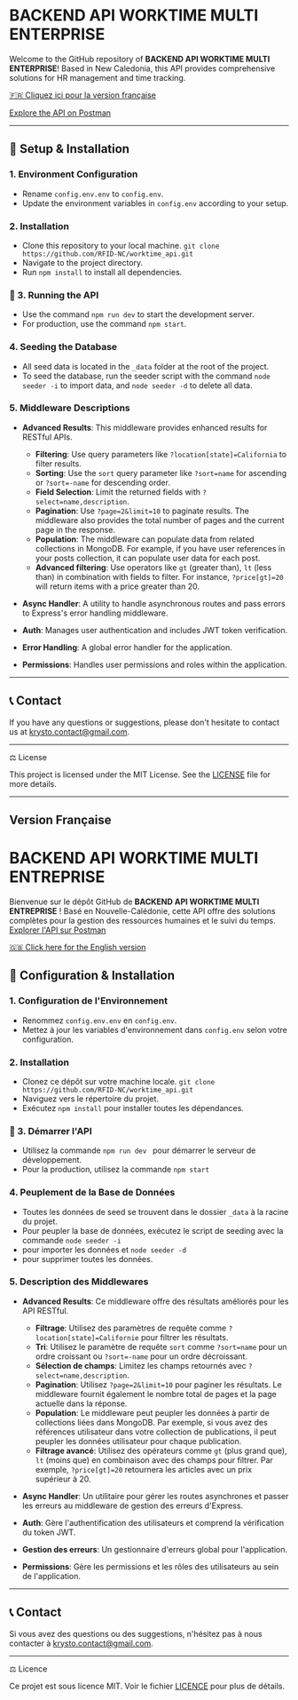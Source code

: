 # BACKEND API WORKTIME MULTI ENTERPRISE

Welcome to the GitHub repository of **BACKEND API WORKTIME MULTI ENTERPRISE**! Based in New Caledonia, this API provides comprehensive solutions for HR management and time tracking.

[🇫🇷 Cliquez ici pour la version française](#version-française)

[Explore the API on Postman](https://www.postman.com/cloudy-water-86970/workspace/workshift)

---

## 📌 Setup & Installation

### 1. Environment Configuration

- Rename `config.env.env` to `config.env`.
- Update the environment variables in `config.env` according to your setup.

### 2. Installation

- Clone this repository to your local machine.
  ``` git clone https://github.com/RFID-NC/worktime_api.git ```
- Navigate to the project directory.
- Run `npm install` to install all dependencies.

### 🚀 3. Running the API

- Use the command `npm run dev` to start the development server.
- For production, use the command `npm start`.

### 4. Seeding the Database

- All seed data is located in the `_data` folder at the root of the project.
- To seed the database, run the seeder script with the command `node seeder -i` to import data, and `node seeder -d` to delete all data.

### 5. Middleware Descriptions

- **Advanced Results**: This middleware provides enhanced results for RESTful APIs. 
  - **Filtering**: Use query parameters like `?location[state]=California` to filter results.
  - **Sorting**: Use the `sort` query parameter like `?sort=name` for ascending or `?sort=-name` for descending order.
  - **Field Selection**: Limit the returned fields with `?select=name,description`.
  - **Pagination**: Use `?page=2&limit=10` to paginate results. The middleware also provides the total number of pages and the current page in the response.
  - **Population**: The middleware can populate data from related collections in MongoDB. For example, if you have user references in your posts collection, it can populate user data for each post.
  - **Advanced filtering**: Use operators like `gt` (greater than), `lt` (less than) in combination with fields to filter. For instance, `?price[gt]=20` will return items with a price greater than 20.
  
- **Async Handler**: A utility to handle asynchronous routes and pass errors to Express's error handling middleware.
- **Auth**: Manages user authentication and includes JWT token verification.
- **Error Handling**: A global error handler for the application.
- **Permissions**: Handles user permissions and roles within the application.

---

## 📞 Contact

If you have any questions or suggestions, please don't hesitate to contact us at 
krysto.contact@gmail.com.

---

⚖️ License

This project is licensed under the MIT License. See the [LICENSE](LINK-TO-LICENSE.md) file for more details.

---

## Version Française

# BACKEND API WORKTIME MULTI ENTREPRISE

Bienvenue sur le dépôt GitHub de **BACKEND API WORKTIME MULTI ENTREPRISE** ! Basé en Nouvelle-Calédonie, cette API offre des solutions complètes pour la gestion des ressources humaines et le suivi du temps.
[Explorer l'API sur Postman](https://www.postman.com/cloudy-water-86970/workspace/workshift)

[🇬🇧 Click here for the English version](#english-version)


## 📌 Configuration & Installation

### 1. Configuration de l'Environnement

- Renommez `config.env.env` en `config.env`.
- Mettez à jour les variables d'environnement dans `config.env` selon votre configuration.

### 2. Installation

- Clonez ce dépôt sur votre machine locale.
    ``` git clone https://github.com/RFID-NC/worktime_api.git ```
- Naviguez vers le répertoire du projet.
- Exécutez `npm install` pour installer toutes les dépendances.

### 🚀 3. Démarrer l'API

- Utilisez la commande
  ```npm run dev ```
  pour démarrer le serveur de développement.
- Pour la production, utilisez la commande 
```npm start```

### 4. Peuplement de la Base de Données

- Toutes les données de seed se trouvent dans le dossier `_data` à la racine du projet.
- Pour peupler la base de données, exécutez le script de seeding avec la commande
     ``` node seeder -i ```
-  pour importer les données et 
     ``` node seeder -d ```
-   pour supprimer toutes les données.

### 5. Description des Middlewares

- **Advanced Results**: Ce middleware offre des résultats améliorés pour les API RESTful.
  - **Filtrage**: Utilisez des paramètres de requête comme `?location[state]=Californie` pour filtrer les résultats.
  - **Tri**: Utilisez le paramètre de requête `sort` comme `?sort=name` pour un ordre croissant ou `?sort=-name` pour un ordre décroissant.
  - **Sélection de champs**: Limitez les champs retournés avec `?select=name,description`.
  - **Pagination**: Utilisez `?page=2&limit=10` pour paginer les résultats. Le middleware fournit également le nombre total de pages et la page actuelle dans la réponse.
  - **Population**: Le middleware peut peupler les données à partir de collections liées dans MongoDB. Par exemple, si vous avez des références utilisateur dans votre collection de publications, il peut peupler les données utilisateur pour chaque publication.
  - **Filtrage avancé**: Utilisez des opérateurs comme `gt` (plus grand que), `lt` (moins que) en combinaison avec des champs pour filtrer. Par exemple, `?price[gt]=20` retournera les articles avec un prix supérieur à 20.
  
- **Async Handler**: Un utilitaire pour gérer les routes asynchrones et passer les erreurs au middleware de gestion des erreurs d'Express.
- **Auth**: Gère l'authentification des utilisateurs et comprend la vérification du token JWT.
- **Gestion des erreurs**: Un gestionnaire d'erreurs global pour l'application.
- **Permissions**: Gère les permissions et les rôles des utilisateurs au sein de l'application.

---

## 📞 Contact

Si vous avez des questions ou des suggestions, n'hésitez pas à nous contacter à
 krysto.contact@gmail.com.

---

⚖️ Licence

Ce projet est sous licence MIT. Voir le fichier [LICENCE](LINK-TO-LICENCE.md) pour plus de détails.
